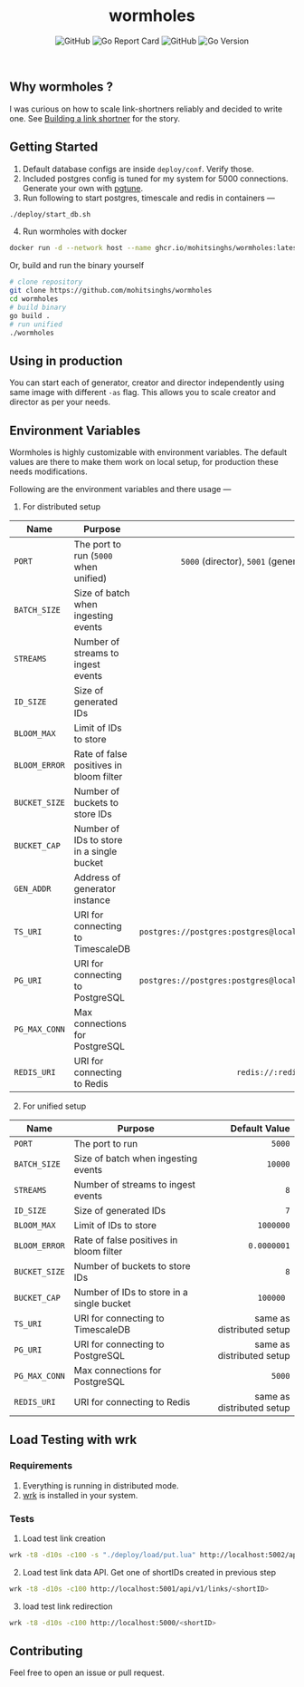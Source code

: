 <h1 align="center">wormholes</h1>
<p align='center'>
  <img alt="GitHub" src="https://img.shields.io/github/workflow/status/mohitsinghs/wormholes/docker?logo=github&style=flat-square" />
  <img alt="Go Report Card" src="https://img.shields.io/badge/go%20report-A-green.svg?style=flat-square&logo=go&logoColor=white" />
  <img alt="GitHub" src="https://img.shields.io/github/license/mohitsinghs/wormholes?logo=gnu&style=flat-square" />
  <img alt="Go Version" src="https://img.shields.io/github/go-mod/go-version/mohitsinghs/wormholes?logo=go&logoColor=white&style=flat-square" />
</p>
<br />

## Why wormholes ?

I was curious on how to scale link-shortners reliably and decided to write one. See [Building a link shortner](https://mohitsingh.in/code/building-a-link-shortner) for the story.

## Getting Started

1. Default database configs are inside `deploy/conf`. Verify those.
2. Included postgres config is tuned for my system for 5000 connections. Generate your own with [pgtune](https://pgtune.leopard.in.ua/#/).
3. Run following to start postgres, timescale and redis in containers &mdash;

```sh
./deploy/start_db.sh
```

4. Run wormholes with docker

```sh
docker run -d --network host --name ghcr.io/mohitsinghs/wormholes:latest
```

Or, build and run the binary yourself

```sh
# clone repository
git clone https://github.com/mohitsinghs/wormholes
cd wormholes
# build binary
go build .
# run unified
./wormholes
```

## Using in production

You can start each of generator, creator and director independently using same image with different `-as` flag. This allows you to scale creator and director as per your needs.

## Environment Variables

Wormholes is highly customizable with environment variables. The default values are there to make them work on local setup, for production these needs modifications.

Following are the environment variables and there usage &mdash;

1. For distributed setup

| Name          | Purpose                                   |                                           Default Value |
| ------------- | ----------------------------------------- | ------------------------------------------------------: |
| `PORT`        | The port to run (`5000` when unified)     | `5000` (director), `5001` (generator), `5002` (creator) |
| `BATCH_SIZE`  | Size of batch when ingesting events       |                                                 `10000` |
| `STREAMS`     | Number of streams to ingest events        |                                                     `8` |
| `ID_SIZE`     | Size of generated IDs                     |                                                     `7` |
| `BLOOM_MAX`   | Limit of IDs to store                     |                                               `1000000` |
| `BLOOM_ERROR` | Rate of false positives in bloom filter   |                                             `0.0000001` |
| `BUCKET_SIZE` | Number of buckets to store IDs            |                                                     `8` |
| `BUCKET_CAP`  | Number of IDs to store in a single bucket |                                               `100000 ` |
| `GEN_ADDR`    | Address of generator instance             |                                        `localhost:5001` |
| `TS_URI`      | URI for connecting to TimescaleDB         |  `postgres://postgres:postgres@localhost:5433/postgres` |
| `PG_URI`      | URI for connecting to PostgreSQL          |  `postgres://postgres:postgres@localhost:5432/postgres` |
| `PG_MAX_CONN` | Max connections for PostgreSQL            |                                                  `5000` |
| `REDIS_URI`   | URI for connecting to Redis               |                       `redis://:redis@localhost:6379/0` |

2. For unified setup

| Name          | Purpose                                   |             Default Value |
| ------------- | ----------------------------------------- | ------------------------: |
| `PORT`        | The port to run                           |                    `5000` |
| `BATCH_SIZE`  | Size of batch when ingesting events       |                   `10000` |
| `STREAMS`     | Number of streams to ingest events        |                       `8` |
| `ID_SIZE`     | Size of generated IDs                     |                       `7` |
| `BLOOM_MAX`   | Limit of IDs to store                     |                 `1000000` |
| `BLOOM_ERROR` | Rate of false positives in bloom filter   |               `0.0000001` |
| `BUCKET_SIZE` | Number of buckets to store IDs            |                       `8` |
| `BUCKET_CAP`  | Number of IDs to store in a single bucket |                 `100000 ` |
| `TS_URI`      | URI for connecting to TimescaleDB         | same as distributed setup |
| `PG_URI`      | URI for connecting to PostgreSQL          | same as distributed setup |
| `PG_MAX_CONN` | Max connections for PostgreSQL            |                    `5000` |
| `REDIS_URI`   | URI for connecting to Redis               | same as distributed setup |

## Load Testing with wrk

### Requirements

1. Everything is running in distributed mode.
2. [wrk](https://github.com/wg/wrk) is installed in your system.

### Tests

1. Load test link creation

```sh
wrk -t8 -d10s -c100 -s "./deploy/load/put.lua" http://localhost:5002/api/v1/links
```

2.  Load test link data API. Get one of shortIDs created in previous step

```sh
wrk -t8 -d10s -c100 http://localhost:5001/api/v1/links/<shortID>
```

3. load test link redirection

```sh
wrk -t8 -d10s -c100 http://localhost:5000/<shortID>
```

## Contributing

Feel free to open an issue or pull request.
